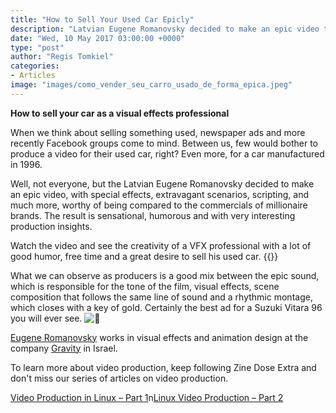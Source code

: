 ```yaml
---
title: "How to Sell Your Used Car Epicly"
description: "Latvian Eugene Romanovsky decided to make an epic video to sell his used car and got millions of purchase proposals."
date: "Wed, 10 May 2017 03:00:00 +0000"
type: "post"
author: "Regis Tomkiel"
categories: 
- Articles
image: "images/como_vender_seu_carro_usado_de_forma_epica.jpeg"
---
```


**How to sell your car as a visual effects professional**


When we think about selling something used, newspaper ads and more recently Facebook groups come to mind. Between us, few would bother to produce a video for their used car, right? Even more, for a car manufactured in 1996.


Well, not everyone, but the Latvian Eugene Romanovsky decided to make an epic video, with special effects, extravagant scenarios, scripting, and much more, worthy of being compared to the commercials of millionaire brands. The result is sensational, humorous and with very interesting production insights.


Watch the video and see the creativity of a VFX professional with a lot of good humor, free time and a great desire to sell his used car.
{{<youtube url="https://www.youtube.com/embed/MP06gvFWW64">}}


What we can observe as producers is a good mix between the epic sound, which is responsible for the tone of the film, visual effects, scene composition that follows the same line of sound and a rhythmic montage, which closes with a key of gold. Certainly the best ad for a Suzuki Vitara 96 ​​you will ever see. ![🙂](https://sworg/images/core/emoji/12.0.0-1/72x72/1f642.png)


[Eugene Romanovsky](https://www.facebook.com/eugene.romanovsky) works in visual effects and animation design at the company [Gravity](https://www.facebook.com/GravityCreativeSpace/) in Israel.


To learn more about video production, keep following Zine Dose Extra and don't miss our series of articles on video production.


[Video Production in Linux – Part 1](http://blog.doseextra.com/revista/producao-de-videos-no-linux-parte-1/)n[Linux Video Production – Part 2](http://blog.doseextra.com/revista/producao-de-videos-no-linux-parte-2/)

